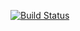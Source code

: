 
[![Build Status](https://dev.azure.com/skandabangalore/WelcomeWorldApp/_apis/build/status%2Fskandabangalore.WelcomeWorldApp?branchName=master)](https://dev.azure.com/skandabangalore/WelcomeWorldApp/_build/latest?definitionId=1&branchName=master)
